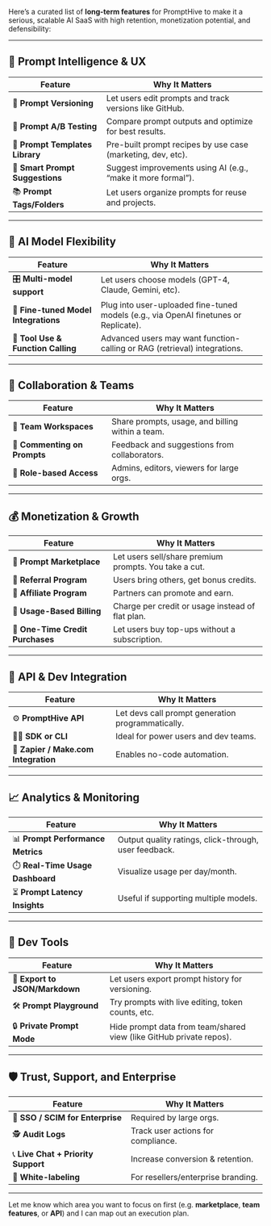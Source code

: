 Here’s a curated list of **long-term features** for PromptHive to make it a serious, scalable AI SaaS with high retention, monetization potential, and defensibility:

---

## 🧠 **Prompt Intelligence & UX**

| Feature                         | Why It Matters                                               |
| ------------------------------- | ------------------------------------------------------------ |
| 🔁 **Prompt Versioning**        | Let users edit prompts and track versions like GitHub.       |
| 🧪 **Prompt A/B Testing**       | Compare prompt outputs and optimize for best results.        |
| 💬 **Prompt Templates Library** | Pre-built prompt recipes by use case (marketing, dev, etc).  |
| 🧠 **Smart Prompt Suggestions** | Suggest improvements using AI (e.g., “make it more formal”). |
| 📚 **Prompt Tags/Folders**      | Let users organize prompts for reuse and projects.           |

---

## 🤖 **AI Model Flexibility**

| Feature                              | Why It Matters                                                                       |
| ------------------------------------ | ------------------------------------------------------------------------------------ |
| 🎛️ **Multi-model support**           | Let users choose models (GPT-4, Claude, Gemini, etc).                                |
| 📐 **Fine-tuned Model Integrations** | Plug into user-uploaded fine-tuned models (e.g., via OpenAI finetunes or Replicate). |
| 🧩 **Tool Use & Function Calling**   | Advanced users may want function-calling or RAG (retrieval) integrations.            |

---

## 👥 **Collaboration & Teams**

| Feature                      | Why It Matters                                   |
| ---------------------------- | ------------------------------------------------ |
| 👥 **Team Workspaces**       | Share prompts, usage, and billing within a team. |
| 📝 **Commenting on Prompts** | Feedback and suggestions from collaborators.     |
| 🚦 **Role-based Access**     | Admins, editors, viewers for large orgs.         |

---

## 💰 **Monetization & Growth**

| Feature                          | Why It Matters                                        |
| -------------------------------- | ----------------------------------------------------- |
| 🏪 **Prompt Marketplace**        | Let users sell/share premium prompts. You take a cut. |
| 🎁 **Referral Program**          | Users bring others, get bonus credits.                |
| 🎯 **Affiliate Program**         | Partners can promote and earn.                        |
| 🔄 **Usage-Based Billing**       | Charge per credit or usage instead of flat plan.      |
| 🛒 **One-Time Credit Purchases** | Let users buy top-ups without a subscription.         |

---

## 🧩 **API & Dev Integration**

| Feature                              | Why It Matters                                    |
| ------------------------------------ | ------------------------------------------------- |
| ⚙️ **PromptHive API**               | Let devs call prompt generation programmatically. |
| 🧑‍💻 **SDK or CLI**                    | Ideal for power users and dev teams.              |
| 🔌 **Zapier / Make.com Integration** | Enables no-code automation.                       |

---

## 📈 **Analytics & Monitoring**

| Feature                           | Why It Matters                                        |
| --------------------------------- | ----------------------------------------------------- |
| 📊 **Prompt Performance Metrics** | Output quality ratings, click-through, user feedback. |
| ⏱️ **Real-Time Usage Dashboard**  | Visualize usage per day/month.                        |
| ⏳ **Prompt Latency Insights**    | Useful if supporting multiple models.                 |

---

## 🧰 **Dev Tools**

| Feature                        | Why It Matters                                                      |
| ------------------------------ | ------------------------------------------------------------------- |
| 💾 **Export to JSON/Markdown** | Let users export prompt history for versioning.                     |
| 🛠️ **Prompt Playground**       | Try prompts with live editing, token counts, etc.                   |
| 🔒 **Private Prompt Mode**     | Hide prompt data from team/shared view (like GitHub private repos). |

---

## 🛡️ **Trust, Support, and Enterprise**

| Feature                             | Why It Matters                     |
| ----------------------------------- | ---------------------------------- |
| 🔐 **SSO / SCIM for Enterprise**    | Required by large orgs.            |
| 🕵️ **Audit Logs**                   | Track user actions for compliance. |
| 📞 **Live Chat + Priority Support** | Increase conversion & retention.   |
| 💼 **White-labeling**               | For resellers/enterprise branding. |

---

Let me know which area you want to focus on first (e.g. **marketplace**, **team features**, or **API**) and I can map out an execution plan.
